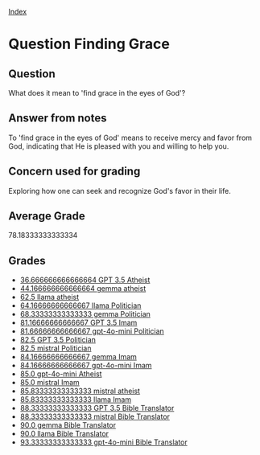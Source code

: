 
[Index](../../index.md)
# Question Finding Grace
## Question
What does it mean to 'find grace in the eyes of God'?

## Answer from notes
To 'find grace in the eyes of God' means to receive mercy and favor from God, indicating that He is pleased with you and willing to help you.

## Concern used for grading
Exploring how one can seek and recognize God's favor in their life.

## Average Grade
78.18333333333334

## Grades
 * [36.666666666666664 GPT 3.5 Atheist](../answers/GPT_3.5_Atheist/Finding_Grace.md)
 * [44.166666666666664 gemma atheist](../answers/gemma_atheist/Finding_Grace.md)
 * [62.5 llama atheist](../answers/llama_atheist/Finding_Grace.md)
 * [64.16666666666667 llama Politician](../answers/llama_Politician/Finding_Grace.md)
 * [68.33333333333333 gemma Politician](../answers/gemma_Politician/Finding_Grace.md)
 * [81.16666666666667 GPT 3.5 Imam](../answers/GPT_3.5_Imam/Finding_Grace.md)
 * [81.66666666666667 gpt-4o-mini Politician](../answers/gpt-4o-mini_Politician/Finding_Grace.md)
 * [82.5 GPT 3.5 Politician](../answers/GPT_3.5_Politician/Finding_Grace.md)
 * [82.5 mistral Politician](../answers/mistral_Politician/Finding_Grace.md)
 * [84.16666666666667 gemma Imam](../answers/gemma_Imam/Finding_Grace.md)
 * [84.16666666666667 gpt-4o-mini Imam](../answers/gpt-4o-mini_Imam/Finding_Grace.md)
 * [85.0 gpt-4o-mini Atheist](../answers/gpt-4o-mini_Atheist/Finding_Grace.md)
 * [85.0 mistral Imam](../answers/mistral_Imam/Finding_Grace.md)
 * [85.83333333333333 mistral atheist](../answers/mistral_atheist/Finding_Grace.md)
 * [85.83333333333333 llama Imam](../answers/llama_Imam/Finding_Grace.md)
 * [88.33333333333333 GPT 3.5 Bible Translator](../answers/GPT_3.5_Bible_Translator/Finding_Grace.md)
 * [88.33333333333333 mistral Bible Translator](../answers/mistral_Bible_Translator/Finding_Grace.md)
 * [90.0 gemma Bible Translator](../answers/gemma_Bible_Translator/Finding_Grace.md)
 * [90.0 llama Bible Translator](../answers/llama_Bible_Translator/Finding_Grace.md)
 * [93.33333333333333 gpt-4o-mini Bible Translator](../answers/gpt-4o-mini_Bible_Translator/Finding_Grace.md)
